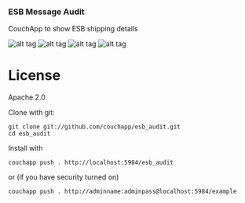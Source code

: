 ### ESB Message Audit

CouchApp to show ESB shipping details



![alt tag](https://raw.github.com/cruzegoodin/esb_message_audit/blob/master/_attachments/images/Page1.png)
![alt tag](https://raw.github.com/cruzegoodin/esb_message_audit/blob/master/_attachments/images/Page2.png)
![alt tag](https://raw.github.com/cruzegoodin/esb_message_audit/blob/master/_attachments/images/Page3.png)
![alt tag](https://raw.github.com/cruzegoodin/esb_message_audit/blob/master/_attachments/images/Page4.png)

# License

Apache 2.0




Clone with git:

    git clone git://github.com/couchapp/esb_audit.git
    cd esb_audit

Install with 
    
    couchapp push . http://localhost:5984/esb_audit

or (if you have security turned on)

    couchapp push . http://adminname:adminpass@localhost:5984/example
  




